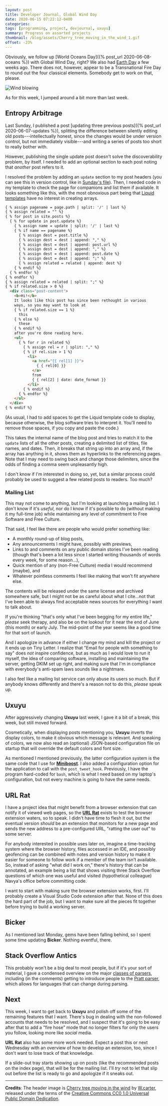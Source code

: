```yaml
---
layout: post
title: Developer Journal, Global Wind Day
date: 2020-06-15 07:22:12-0400
categories:
tags: [programming, project, devjournal, uxuyu]
summary: Progress on assorted projects
thumbnail: /blog/assets/Cherry_tree_moving_in_the_wind_1.gif
offset: -23%
---
```


Obviously, we follow up [World Oceans Day]({% post_url 2020-06-08-oceans %}) with Global Wind Day, right?  We also had [Earth Day](https://en.wikipedia.org/wiki/Earth_Day) a few weeks ago.  There does not, however, appear to be a Transnational Fire Day to round out the four classical elements.  Somebody get to work on that, please.

![Wind blowing](/blog/assets/Cherry_tree_moving_in_the_wind_1.gif "Wind blowing")

As for this week, I jumped around a bit more than last week.

## Entropy Arbitrage

Last Sunday, I published a post [updating three previous posts]({% post_url 2020-06-07-updates %}), splitting the difference between silently editing old posts---intellectually honest, since the changes would be under version control, but not immediately visible---and writing a series of posts too short to really bother with.

However, publishing the single update post doesn't solve the discoverability problem, by itself.  I needed to add an optional section to each post noting that *another* post refers to it.

I resolved the problem by adding an `update` section to my post headers (you can see this in version control, like in [Sunday's file](https://github.com/jcolag/entropy-arbitrage/blob/master/2020-06-07-updates.md)).  Then, I needed code in my template to check the page for companions and list them if available.  It looks something like this, with the most obnoxious part being that [Liquid templates](https://shopify.github.io/liquid/) have no interest in creating arrays.

```html
{ % assign pagename = page.path | split: '/' | last %}
{ % assign related = "" %}
{ % for post in site.posts %}
  { % for update in post.update %}
    { % assign name = update | split: '/' | last %}
    { % if name == pagename %}
      { % assign dest = post.title %}
      { % assign dest = dest | append: "," %}
      { % assign dest = dest | append: post.url %}
      { % assign dest = dest | append: "," %}
      { % assign dest = dest | append: post.date %}
      { % assign dest = dest | append: ";" %}
      { % assign related = related | append: dest %}
    { % endif %}
  { % endfor %}
{ % endfor %}
{ % assign related = related | split: ";" %}
{ % if related.size > 0 %}
  <div class="post-content">
    <b>Hi!</b>
    It looks like this post has since been rethought in various
    ways, so you may want to look at
    { % if related.size == 1 %}
      this
    { % else %}
      these
    { % endif %}
    after you're done reading here.
    <ul>
      { % for r in related %}
        { % assign rel = r | split: "," %}
        { % if rel.size > 1 %}
          <li>
            <a href="{{ rel[1] }}">
              { { rel[0] }}
            </a>
            from
            { { rel[2] | date: date_format }}
          </li>
        { % endif %}
      { % endfor %}
    </ul>
  </div>
{ % endif %}
```

(As usual, I had to add spaces to get the Liquid template code to display, because otherwise, the blog software tries to interpret it.  You'll need to remove those spaces, if you copy and paste the code.)

This takes the internal name of the blog post and tries to match it to the `update` lists of all the other posts, creating a delimited list of titles, file names, and dates.  Then, it breaks that string up into an array and, if the array has anything in it, shows them as hyperlinks to the referencing pages.  Note that I may need to swing back and change those delimiters, since the odds of finding a comma seem unpleasantly high.

I don't know if I'm interested in doing so, yet, but a similar process could probably be used to suggest a few related posts to readers.  Too much?

### Mailing List

This may not come to anything, but I'm looking at launching a mailing list.  I don't know if it's *useful*, nor do I know if it's possible to do (without making it my full-time job) while maintaining any level of commitment to Free Software and Free Culture.

That said, I feel like there are people who would prefer something like:

 * A monthly round-up of blog posts,
 * Any announcements I might have, possibly with previews,
 * Links to and comments on any public domain stories I've been reading (though that's been a lot less since I started writing thousands of words every week, for some reason...),
 * Quick mention of any (non-Free Culture) media I would recommend (maybe), and
 * Whatever pointless comments I feel like making that won't fit anywhere else.

The contents will be released under the same license and archived somewhere safe, but I might not be as careful about what I cite...not that I've been able to always find acceptable news sources for everything I want to talk about.

If you're thinking "that's only what I've been begging for my entire life," *please* seek therapy, and also be on the lookout for it near the end of June (this month) or early July.  The mid-point of the year seems like a good time for that sort of launch.

And I apologize in advance if either I change my mind and kill the project or it ends up on Tiny Letter.  I realize that "Email for people with something to say" does *not* inspire confidence, but as much as I would love to run it myself, the idea of comparing software, installing and maintaining the server, getting DKIM set up right, and making sure that I'm in compliance with everybody's anti-spam laws sounds like a nightmare.

I also feel like a mailing list service can only abuse its users so much.  But if anybody knows differently and there's a reason not to do this, *please* speak up.

## Uxuyu

After aggressively changing **Uxuyu** last week, I gave it a bit of a break, this week, but still moved forward.

Cosmetically, when displaying posts mentioning you, **Uxuyu** inverts the display colors, to make it obvious which message is relevant.  And speaking of colors, we now also read an (optional) JSON-based configuration file on startup that will override the default colors and font size.

As mentioned I mentioned previously, the latter configuration system is the same code that I use for [**Miniboost**](https://github.com/jcolag/Miniboost).  I also added a configuration option for the application to call with the `post_tweet_hook`.  Previously, I have the program hard-coded for `bash`, which is what I need based on *my* laptop's configuration, but not every machine is going to have the same needs.

## URL Rat

I have a project idea that might benefit from a browser extension that can notify it of viewed web pages, so the [**URL Rat**](https://github.com/jcolag/url-rat) exists to test the browser extension waters, so to speak.  I didn't have time to flesh it out, but the eventual version *should* be an extension that monitors for a new page and sends the new address to a pre-configured URL, "ratting the user out" to some server.

For anybody interested in possible uses later on, imagine a time-tracking system where the browser history, files accessed in an IDE, and possibly geofencing can be combined with notes and version history to make it easier for someone to follow work if a member of the team isn't available.  So, instead of asking "what did I work on," there's history that can be annotated, an example being a list that shows visiting three Stack Overflow questions of which one was useful and visited (hypothetical colleague) Navya's office before committing code.

I want to start with making sure the browser extension works, first.  I'll probably create a Visual Studio Code extension after that.  None of this does the hard part of the job, but I want to make sure all the pieces fit together before trying to build a working server.

## Bicker

As I mentioned last Monday, gems have been falling behind, so I spent some time updating **Bicker**.  Nothing eventful, there.

## Stack Overflow Antics

This probably won't be a big deal to most people, but if it's your sort of material, I gave a condensed overview on the major [classes of parsers](https://stackoverflow.com/a/62301405/3438854), including (in the comments) getting to introduce people to the [Pratt parser](https://en.wikipedia.org/wiki/Pratt_parser), which allows for languages that can change during parsing.

## Next

This week, I want to get back to **Uxuyu** and polish off some of the remaining features that I want.  There's bug in dealing with the non-followed accounts that needs to be resolved, and I suspect that it's going to be easy after that to add a "fire hose" mode that no longer filters for only the users you follow, looking more like *social* media.

**URL Rat** also has some more work needed.  Expect a post this or next Wednesday with an overview of how to develop an extension, too, since I don't want to lose track of that knowledge.

If a slide-out tray starts showing up on posts (like the recommended posts on the index page), that will be for the mailing list.  I'll *try* not to let that slip out before the list is ready to go and apologize if it sneaks out.

* * *

**Credits**:  The header image is [Cherry tree moving in the wind](https://en.wikipedia.org/wiki/File:Cherry_tree_moving_in_the_wind_1.gif) by [W.carter](https://commons.wikimedia.org/wiki/User:W.carter), released under the terms of the [Creative Commons CC0 1.0 Universal Public Domain Dedication](https://creativecommons.org/publicdomain/zero/1.0/deed.en).
